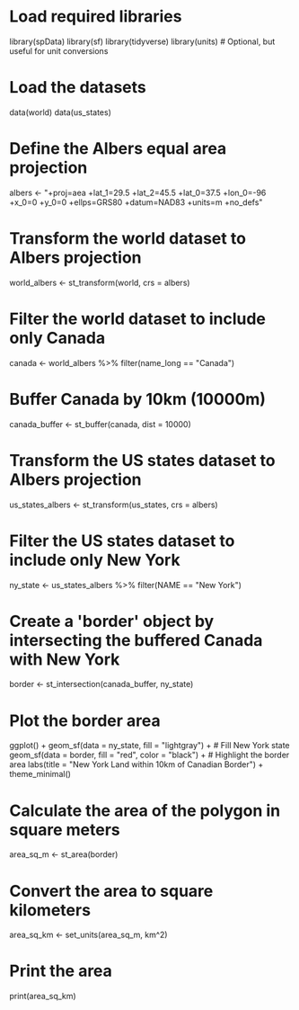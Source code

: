 # Load required libraries
library(spData)
library(sf)
library(tidyverse)
library(units)  # Optional, but useful for unit conversions

# Load the datasets
data(world)
data(us_states)

# Define the Albers equal area projection
albers <- "+proj=aea +lat_1=29.5 +lat_2=45.5 +lat_0=37.5 +lon_0=-96 +x_0=0 +y_0=0 +ellps=GRS80 +datum=NAD83 +units=m +no_defs"

# Transform the world dataset to Albers projection
world_albers <- st_transform(world, crs = albers)

# Filter the world dataset to include only Canada
canada <- world_albers %>% filter(name_long == "Canada")

# Buffer Canada by 10km (10000m)
canada_buffer <- st_buffer(canada, dist = 10000)

# Transform the US states dataset to Albers projection
us_states_albers <- st_transform(us_states, crs = albers)

# Filter the US states dataset to include only New York
ny_state <- us_states_albers %>% filter(NAME == "New York")

# Create a 'border' object by intersecting the buffered Canada with New York
border <- st_intersection(canada_buffer, ny_state)

# Plot the border area
ggplot() +
  geom_sf(data = ny_state, fill = "lightgray") +  # Fill New York state
  geom_sf(data = border, fill = "red", color = "black") +  # Highlight the border area
  labs(title = "New York Land within 10km of Canadian Border") +
  theme_minimal()

# Calculate the area of the polygon in square meters
area_sq_m <- st_area(border)

# Convert the area to square kilometers
area_sq_km <- set_units(area_sq_m, km^2)

# Print the area
print(area_sq_km)
 
